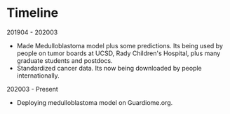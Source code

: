 # Timeline

201904 - 202003 
* Made Medulloblastoma model plus some predictions. Its being used by people on tumor boards at UCSD, Rady Children's Hospital, plus many graduate students and postdocs.
* Standardized cancer data. Its now being downloaded by people internationally.
 

202003 - Present
* Deploying medulloblastoma model on Guardiome.org.
